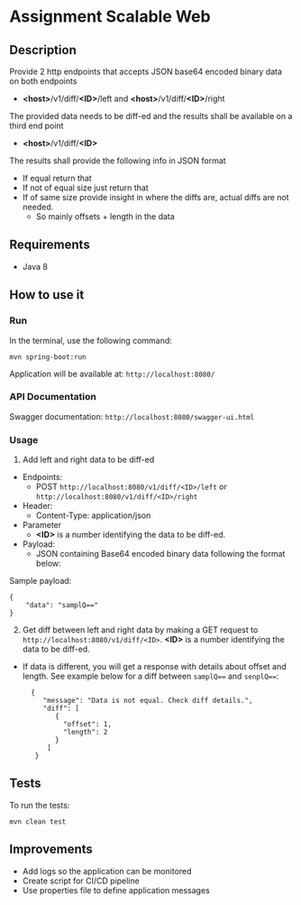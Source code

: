 
# Assignment Scalable Web

## Description

Provide 2 http endpoints that accepts JSON base64 encoded binary data on both endpoints
* **\<host\>**/v1/diff/**\<ID\>**/left and **\<host\>**/v1/diff/**\<ID\>**/right

The provided data needs to be diff-ed and the results shall be available on a third end point

* **\<host\>**/v1/diff/**\<ID\>**

The results shall provide the following info in JSON format

 * If equal return that
 * If not of equal size just return that
 * If of same size provide insight in where the diffs are, actual diffs are not needed.
	 * So mainly offsets + length in the data

## Requirements
* Java 8

## How to use it
### Run
In the terminal, use the following command:

    mvn spring-boot:run

Application will be available at: `http://localhost:8080/`

### API Documentation
Swagger documentation: `http://localhost:8080/swagger-ui.html`

### Usage
1. Add left and right data to be diff-ed
* Endpoints:  
	* POST `http://localhost:8080/v1/diff/<ID>/left` or `http://localhost:8080/v1/diff/<ID>/right` 
* Header:
	* Content-Type: application/json
* Parameter
	* **\<ID\>** is a number identifying the data to be diff-ed. 
* Payload:
	* JSON containing Base64 encoded binary data following the format below:

Sample payload:

    {
	    "data": "samplQ=="
    }

2. Get diff between left and right data by making a GET request to `http://localhost:8080/v1/diff/<ID>`. **\<ID\>** is a number identifying the data to be diff-ed.

* If data is different, you will get a response with details about offset and length. See example below for a diff between `samplQ==` and `senplQ==`:

		{ 
		   "message": "Data is not equal. Check diff details.",
		   "diff": [
			  {  
				"offset": 1,
				"length": 2
			  }
		    ]
	     }

## Tests
To run the tests:

    mvn clean test

## Improvements
* Add logs so the application can be monitored
* Create script for CI/CD pipeline
* Use properties file to define application messages

